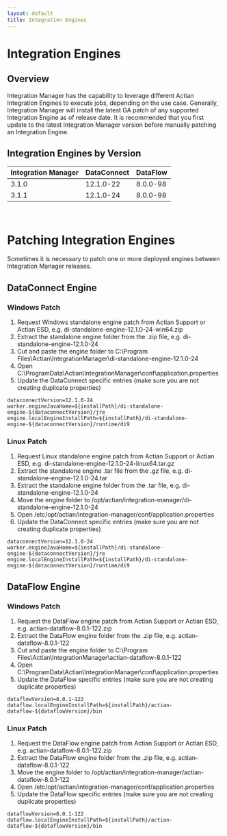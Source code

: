 ```yaml
---
layout: default
title: Integration Engines
---
```

# Integration Engines

## Overview

Integration Manager has the capability to leverage different Actian Integration Engines to execute jobs, depending on the use case. Generally, Integration Manager will install the latest GA patch of any supported Integration Engine as of release date. It is recommended that you first update to the latest Integration Manager version before manually patching an Integration Engine.

## Integration Engines by Version

| Integration Manager | DataConnect | DataFlow |
| :------------------ | :---------- | :------- |
| 3.1.0               | 12.1.0-22   | 8.0.0-98 |
| 3.1.1				  | 12.1.0-24   | 8.0.0-98 |

<br />

# Patching Integration Engines

Sometimes it is necessary to patch one or more deployed engines between Integration Manager releases.

## DataConnect Engine

### Windows Patch
1. Request Windows standalone engine patch from Actian Support or Actian ESD, e.g. di-standalone-engine-12.1.0-24-win64.zip
2. Extract the standalone engine folder from the .zip file, e.g. di-standalone-engine-12.1.0-24
3. Cut and paste the engine folder to C:\Program Files\Actian\IntegrationManager\di-standalone-engine-12.1.0-24
4. Open C:\ProgramData\Actian\IntegrationManager\conf\application.properties
5. Update the DataConnect specific entries (make sure you are not creating duplicate properties)
```
dataconnectVersion=12.1.0-24
worker.engineJavaHome=${installPath}/di-standalone-engine-${dataconnectVersion}/jre
engine.localEngineInstallPath=${installPath}/di-standalone-engine-${dataconnectVersion}/runtime/di9
```

### Linux Patch
1. Request Linux standalone engine patch from Actian Support or Actian ESD, e.g. di-standalone-engine-12.1.0-24-linux64.tar.gz
2. Extract the standalone engine .tar file from the .gz file, e.g. di-standalone-engine-12.1.0-24.tar
3. Extract the standalone engine folder from the .tar file, e.g. di-standalone-engine-12.1.0-24
4. Move the engine folder to /opt/actian/integration-manager/di-standalone-engine-12.1.0-24
5. Open /etc/opt/actian/integration-manager/conf/application.properties
6. Update the DataConnect specific entries (make sure you are not creating duplicate properties)
```
dataconnectVersion=12.1.0-24
worker.engineJavaHome=${installPath}/di-standalone-engine-${dataconnectVersion}/jre
engine.localEngineInstallPath=${installPath}/di-standalone-engine-${dataconnectVersion}/runtime/di9
```

## DataFlow Engine

### Windows Patch
1. Request the DataFlow engine patch from Actian Support or Actian ESD, e.g. actian-dataflow-8.0.1-122.zip
2. Extract the DataFlow engine folder from the .zip file, e.g. actian-dataflow-8.0.1-122
3. Cut and paste the engine folder to C:\Program Files\Actian\IntegrationManager\actian-dataflow-8.0.1-122
4. Open C:\ProgramData\Actian\IntegrationManager\conf\application.properties
5. Update the DataFlow specific entries (make sure you are not creating duplicate properties)
```
dataflowVersion=8.0.1-122
dataflow.localEngineInstallPath=${installPath}/actian-dataflow-${dataflowVersion}/bin
```

### Linux Patch
1. Request the DataFlow engine patch from Actian Support or Actian ESD, e.g. actian-dataflow-8.0.1-122.zip
2. Extract the DataFlow engine folder from the .zip file, e.g. actian-dataflow-8.0.1-122
3. Move the engine folder to /opt/actian/integration-manager/actian-dataflow-8.0.1-122
4. Open /etc/opt/actian/integration-manager/conf/application.properties
5. Update the DataFlow specific entries (make sure you are not creating duplicate properties)
```
dataflowVersion=8.0.1-122
dataflow.localEngineInstallPath=${installPath}/actian-dataflow-${dataflowVersion}/bin
```